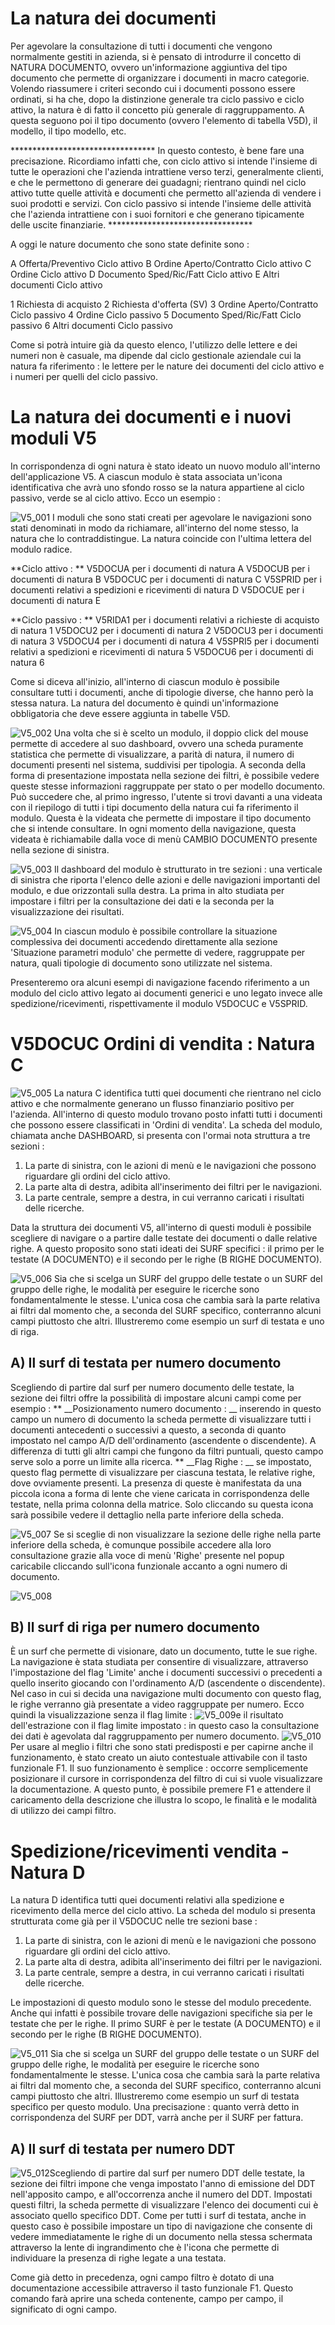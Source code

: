 
# La natura dei documenti

Per agevolare la consultazione di tutti i documenti che vengono normalmente gestiti in azienda, si è pensato di introdurre il concetto di NATURA DOCUMENTO, ovvero un'informazione aggiuntiva del tipo documento che permette di organizzare i documenti in macro categorie. Volendo riassumere i criteri secondo cui i documenti possono essere ordinati, si ha che, dopo la distinzione generale tra ciclo passivo e ciclo attivo, la natura è di fatto il concetto più generale di raggruppamento. A questa seguono poi il tipo documento (ovvero l'elemento di tabella V5D), il modello, il tipo modello, etc.

\*\*\*\*\*\*\*\*\*\*\*\*\*\*\*\*\*\*\*\*\*\*\*\*\*\*\*\*\*\*\*\*\*
In questo contesto, è bene fare una precisazione. Ricordiamo infatti che, con ciclo attivo si intende l'insieme di tutte le operazioni che l'azienda intrattiene verso terzi, generalmente clienti, e che le permettono di generare dei guadagni; rientrano quindi nel ciclo attivo tutte quelle attività e documenti che permetto all'azienda di vendere i suoi prodotti e servizi.
Con ciclo passivo si intende l'insieme delle attività che l'azienda intrattiene con i suoi fornitori e che generano tipicamente delle uscite finanziarie.
\*\*\*\*\*\*\*\*\*\*\*\*\*\*\*\*\*\*\*\*\*\*\*\*\*\*\*\*\*\*\*\*\*

A oggi le nature documento che sono state definite sono : 

A         Offerta/Preventivo Ciclo attivo
B         Ordine Aperto/Contratto Ciclo attivo
C         Ordine Ciclo attivo
D         Documento Sped/Ric/Fatt Ciclo attivo
E         Altri documenti Ciclo attivo

1         Richiesta di acquisto
2         Richiesta d'offerta (SV)
3         Ordine Aperto/Contratto Ciclo passivo
4         Ordine Ciclo passivo
5         Documento Sped/Ric/Fatt Ciclo passivo
6         Altri documenti Ciclo passivo

Come si potrà intuire già da questo elenco, l'utilizzo delle lettere e dei numeri non è casuale, ma dipende dal ciclo gestionale aziendale cui la natura fa riferimento :  le lettere per le nature dei documenti del ciclo attivo e i numeri per quelli del ciclo passivo.


# La natura dei documenti e i nuovi moduli V5

In corrispondenza di ogni natura è stato ideato un nuovo modulo all'interno dell'applicazione V5.
A ciascun modulo è stata associata un'icona identificativa che avrà uno sfondo rosso se la natura appartiene al ciclo passivo, verde se al ciclo attivo. Ecco un esempio : 

![V5_001](http://localhost:3000/immagini/MBDOC_OPE-V5DOCU_01/V5_001.png)
I moduli che sono stati creati per agevolare le navigazioni sono stati denominati in modo da richiamare, all'interno del nome stesso, la natura che lo contraddistingue. La natura coincide con l'ultima lettera del modulo radice.

**Ciclo attivo : **
V5DOCUA per i documenti di natura A
V5DOCUB per i documenti di natura B
V5DOCUC per i documenti di natura C
V5SPRID per i documenti relativi a spedizioni e ricevimenti di natura D
V5DOCUE per i documenti di natura E

**Ciclo passivo : **
V5RIDA1 per i documenti relativi a richieste di acquisto di natura 1
V5DOCU2 per i documenti di natura 2
V5DOCU3 per i documenti di natura 3
V5DOCU4 per i documenti di natura 4
V5SPRI5 per i documenti relativi a spedizioni e ricevimenti di natura 5
V5DOCU6 per i documenti di natura 6

Come si diceva all'inizio, all'interno di ciascun modulo è possibile consultare tutti i documenti, anche di tipologie diverse, che hanno però la stessa natura. La natura del documento è quindi un'informazione obbligatoria che deve essere aggiunta in tabelle V5D.

![V5_002](http://localhost:3000/immagini/MBDOC_OPE-V5DOCU_01/V5_002.png)
Una volta che si è scelto un modulo, il doppio click del mouse permette di accedere al suo dashboard, ovvero una scheda puramente statistica che permette di visualizzare, a parità di natura, il numero di documenti presenti nel sistema, suddivisi per tipologia. A seconda della forma di presentazione impostata nella sezione dei filtri, è possibile vedere queste stesse informazioni raggruppate per stato o per modello documento.
Può succedere che, al primo ingresso, l'utente si trovi davanti a una videata con il riepilogo di tutti i tipi documento della natura cui fa riferimento il modulo. Questa è la videata che permette di impostare il tipo documento che si intende consultare. In ogni momento della navigazione, questa videata è richiamabile dalla voce di menù CAMBIO DOCUMENTO presente nella sezione di sinistra.

![V5_003](http://localhost:3000/immagini/MBDOC_OPE-V5DOCU_01/V5_003.png)
Il dashboard del modulo è strutturato in tre sezioni :  una verticale di sinistra che riporta l'elenco delle azioni e delle navigazioni importanti del modulo, e due orizzontali sulla destra. La prima in alto studiata per impostare i filtri per la consultazione dei dati e la seconda per la visualizzazione dei risultati.

![V5_004](http://localhost:3000/immagini/MBDOC_OPE-V5DOCU_01/V5_004.png)
In ciascun modulo è possibile controllare la situazione complessiva dei documenti accedendo direttamente alla sezione 'Situazione parametri modulo' che permette di vedere, raggruppate per natura, quali tipologie di documento sono utilizzate nel sistema.

Presenteremo ora alcuni esempi di navigazione facendo riferimento a un modulo del ciclo attivo legato ai documenti generici e uno legato invece alle spedizione/ricevimenti, rispettivamente il modulo V5DOCUC e V5SPRID.

# V5DOCUC Ordini di vendita :  Natura C

![V5_005](http://localhost:3000/immagini/MBDOC_OPE-V5DOCU_01/V5_005.png)
La natura C identifica tutti quei documenti che rientrano nel ciclo attivo e che normalmente generano un flusso finanziario positivo per l'azienda. All'interno di questo modulo trovano posto infatti tutti i documenti che possono essere classificati in 'Ordini di vendita'. La scheda del modulo, chiamata anche DASHBOARD, si presenta con l'ormai nota struttura a tre sezioni : 

1. La parte di sinistra, con le azioni di menù e le navigazioni che possono riguardare gli ordini del ciclo attivo.
2. La parte alta di destra, adibita all'inserimento dei filtri per le navigazioni.
3. La parte centrale, sempre a destra, in cui verranno caricati i risultati delle ricerche.

Data la struttura dei documenti V5, all'interno di questi moduli è possibile scegliere di navigare o a partire dalle testate dei documenti o dalle relative righe. A questo proposito sono stati ideati dei SURF specifici :  il primo per le testate (A DOCUMENTO) e il secondo per le righe (B RIGHE DOCUMENTO).

![V5_006](http://localhost:3000/immagini/MBDOC_OPE-V5DOCU_01/V5_006.png)
Sia che si scelga un SURF del gruppo delle testate o un SURF del gruppo delle righe, le modalità per eseguire le ricerche sono fondamentalmente le stesse. L'unica cosa che cambia sarà la parte relativa ai filtri dal momento che, a seconda del SURF specifico, conterranno alcuni campi piuttosto che altri. Illustreremo come esempio un surf di testata e uno di riga.

## A) Il surf di testata per numero documento

Scegliendo di partire dal surf per numero documento delle testate, la sezione dei filtri offre la possibilità di impostare alcuni campi come per esempio : 
\*\* __Posizionamento numero documento : __ inserendo in questo campo un numero di documento la scheda permette di visualizzare tutti i documenti antecedenti o successivi a questo, a seconda di quanto impostato nel campo A/D dell'ordinamento (ascendente o discendente). A differenza di tutti gli altri campi che fungono da filtri puntuali, questo campo serve solo a porre un limite alla ricerca.
\*\* __Flag Righe : __ se impostato, questo flag permette di visualizzare per ciascuna testata, le relative righe, dove ovviamente presenti. La presenza di queste è manifestata da una piccola icona a forma di lente che viene caricata in corrispondenza delle testate, nella prima colonna della matrice. Solo cliccando su questa icona sarà possibile vedere il dettaglio nella parte inferiore della scheda.

![V5_007](http://localhost:3000/immagini/MBDOC_OPE-V5DOCU_01/V5_007.png)
Se si sceglie di non visualizzare la sezione delle righe nella parte inferiore della scheda, è comunque possibile accedere alla loro consultazione grazie alla voce di menù 'Righe' presente nel popup caricabile cliccando sull'icona funzionale accanto a ogni numero di documento.

![V5_008](http://localhost:3000/immagini/MBDOC_OPE-V5DOCU_01/V5_008.png)
## B) Il surf di riga per numero documento

È un surf che permette di visionare, dato un documento, tutte le sue righe.
La navigazione è stata studiata per consentire di visualizzare, attraverso l'impostazione del flag 'Limite' anche i documenti successivi o precedenti a quello inserito giocando con l'ordinamento A/D (ascendente o discendente). Nel caso in cui si decida una navigazione multi documento con questo flag, le righe verranno già presentate a video raggruppate per numero.
Ecco quindi la visualizzazione senza il flag limite : 
![V5_009](http://localhost:3000/immagini/MBDOC_OPE-V5DOCU_01/V5_009.png)e il risultato dell'estrazione con il flag limite impostato :  in questo caso la consultazione dei dati è agevolata dal raggruppamento per numero documento.
![V5_010](http://localhost:3000/immagini/MBDOC_OPE-V5DOCU_01/V5_010.png)
Per usare al meglio i filtri che sono stati predisposti e per capirne anche il funzionamento, è stato creato un aiuto contestuale attivabile con il tasto funzionale F1. Il suo funzionamento è semplice :  occorre semplicemente posizionare il cursore in corrispondenza del filtro di cui si vuole visualizzare la documentazione. A questo punto, è possibile premere F1 e attendere il caricamento della descrizione che illustra lo scopo, le finalità e le modalità di utilizzo dei campi filtro.

# Spedizione/ricevimenti vendita - Natura D

La natura D identifica tutti quei documenti relativi alla spedizione e ricevimento della merce del ciclo attivo. La scheda del modulo si presenta strutturata come già per il V5DOCUC nelle tre sezioni base : 
1. La parte di sinistra, con le azioni di menù e le navigazioni che possono riguardare gli ordini del ciclo attivo.
2. La parte alta di destra, adibita all'inserimento dei filtri per le navigazioni.
3. La parte centrale, sempre a destra, in cui verranno caricati i risultati delle ricerche.

Le impostazioni di questo modulo sono le stesse del modulo precedente. Anche qui infatti è possibile trovare delle navigazioni specifiche sia per le testate che per le righe.
Il primo SURF è per le testate (A  DOCUMENTO) e il secondo per le righe (B RIGHE DOCUMENTO).

![V5_011](http://localhost:3000/immagini/MBDOC_OPE-V5DOCU_01/V5_011.png)
Sia che si scelga un SURF del gruppo delle testate o un SURF del gruppo delle righe, le modalità per eseguire le ricerche sono fondamentalmente le stesse. L'unica cosa che cambia sarà la parte relativa ai filtri dal momento che, a seconda del SURF specifico, conterranno alcuni campi piuttosto che altri. Illustreremo come esempio un surf di testata specifico per questo modulo.
Una precisazione :  quanto verrà detto in corrispondenza del SURF per DDT, varrà anche per il SURF per fattura.

## A) Il surf di testata per numero DDT
![V5_012](http://localhost:3000/immagini/MBDOC_OPE-V5DOCU_01/V5_012.png)Scegliendo di partire dal surf per numero DDT delle testate, la sezione dei filtri impone che venga impostato l'anno di emissione del DDT nell'apposito campo, e all'occorrenza anche il numero del DDT.
Impostati questi filtri, la scheda permette di visualizzare l'elenco dei documenti cui è associato quello specifico DDT.
Come per tutti i surf di testata, anche in questo caso è possibile impostare un tipo di navigazione che consente di vedere immediatamente le righe di un documento nella stessa schermata attraverso la lente di ingrandimento che è l'icona che permette di individuare la presenza di righe legate a una testata.

Come già detto in precedenza, ogni campo filtro è dotato di una documentazione accessibile attraverso il tasto funzionale F1. Questo comando farà aprire una scheda contenente, campo per campo, il significato di ogni campo.

